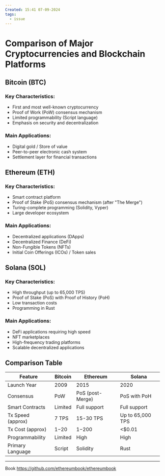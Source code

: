 ```yaml
---
Created: 15:41 07-09-2024
tags:
  - issue
---
```


# Comparison of Major Cryptocurrencies and Blockchain Platforms

## Bitcoin (BTC)

### Key Characteristics:
- First and most well-known cryptocurrency
- Proof of Work (PoW) consensus mechanism
- Limited programmability (Script language)
- Emphasis on security and decentralization

### Main Applications:
- Digital gold / Store of value
- Peer-to-peer electronic cash system
- Settlement layer for financial transactions

## Ethereum (ETH)

### Key Characteristics:
- Smart contract platform
- Proof of Stake (PoS) consensus mechanism (after "The Merge")
- Turing-complete programming (Solidity, Vyper)
- Large developer ecosystem

### Main Applications:
- Decentralized applications (DApps)
- Decentralized Finance (DeFi)
- Non-Fungible Tokens (NFTs)
- Initial Coin Offerings (ICOs) / Token sales

## Solana (SOL)

### Key Characteristics:
- High throughput (up to 65,000 TPS)
- Proof of Stake (PoS) with Proof of History (PoH)
- Low transaction costs
- Programming in Rust

### Main Applications:
- DeFi applications requiring high speed
- NFT marketplaces
- High-frequency trading platforms
- Scalable decentralized applications

## Comparison Table

| Feature           | Bitcoin | Ethereum         | Solana           |
| ----------------- | ------- | ---------------- | ---------------- |
| Launch Year       | 2009    | 2015             | 2020             |
| Consensus         | PoW     | PoS (post-Merge) | PoS with PoH     |
| Smart Contracts   | Limited | Full support     | Full support     |
| Tx Speed (approx) | 7 TPS   | 15-30 TPS        | Up to 65,000 TPS |
| Tx Cost (approx)  | $1-$20  | $1-$200          | <$0.01           |
| Programmability   | Limited | High             | High             |
| Primary Language  | Script  | Solidity         | Rust             |

---
Book
https://github.com/ethereumbook/ethereumbook
